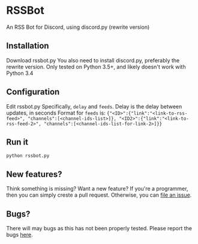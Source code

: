 # RSSBot
An RSS Bot for Discord, using discord.py (rewrite version)

## Installation
Download rssbot.py
You also need to install discord.py, preferably the rewrite version. Only tested on Python 3.5+, and likely doesn't work with Python 3.4

## Configuration
Edit rssbot.py
Specifically, `delay` and `feeds`. 
Delay is the delay between updates, in seconds
Format for `feeds` is: `{"<ID>":{"link":"<link-to-rss-feed>", "channels":[<channel-ids-list>]}, "<ID2>":{"link":"<link-to-rss-feed-2>", "channels":[<channel-ids-list-for-link-2>]}}`

## Run it
`python rssbot.py`

## New features?
Think something is missing? Want a new feature? If you're a programmer, then you can simply creste a pull request. Otherwise, you can [file an issue](https://github.com/Lord-of-the-Galaxy/RSSBot/issues/new).

## Bugs?
There will may bugs as this has not been properly tested. Please report the bugs [here](https://github.com/Lord-of-the-Galaxy/RSSBot/issues/new).
